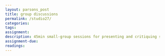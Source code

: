 ```yaml
---  
layout: parsons_post  
title: group discussions
permalink: /studio27/  
categories:   
tags:  
assignment: 
description: 45min small-group sessions for presenting and critiquing sketches for finals.
assignment-due: 
readings: 
---  
```

